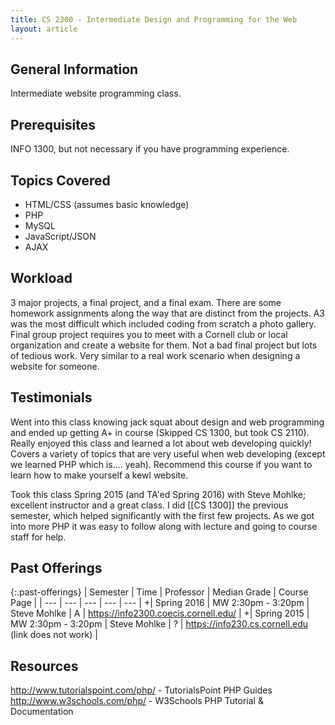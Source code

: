 ```yaml
---
title: CS 2300 - Intermediate Design and Programming for the Web
layout: article
---
```


## General Information

Intermediate website programming class. 

## Prerequisites

INFO 1300, but not necessary if you have programming experience.

## Topics Covered
 - HTML/CSS (assumes basic knowledge)
 - PHP
 - MySQL
 - JavaScript/JSON
 - AJAX

## Workload

3 major projects, a final project, and a final exam. There are some homework assignments along the way that are distinct from the projects. A3 was the most difficult which included coding from scratch a photo gallery. Final group project requires you to meet with a Cornell club or local organization and create a website for them. Not a bad final project but lots of tedious work. Very similar to a real work scenario when designing a website for someone.

## Testimonials

Went into this class knowing jack squat about design and web programming and ended up getting A+ in course (Skipped CS 1300, but took CS 2110). Really enjoyed this class and learned a lot about web developing quickly! Covers a variety of topics that are very useful when web developing (except we learned PHP which is.... yeah). Recommend this course if you want to learn how to make yourself a kewl website.

Took this class Spring 2015 (and TA'ed Spring 2016) with Steve Mohlke; excellent instructor and a great class. I did [[CS 1300]] the previous semester, which helped significantly with the first few projects. As we got into more PHP it was easy to follow along with lecture and going to course staff for help. 

## Past Offerings

{:.past-offerings}
| Semester | Time | Professor | Median Grade | Course Page | 
| --- | --- | --- | --- | --- |
+| Spring 2016 | MW 2:30pm - 3:20pm | Steve Mohlke | A | https://info2300.coecis.cornell.edu/ |
+| Spring 2015 | MW 2:30pm - 3:20pm | Steve Mohlke | ? | https://info230.cs.cornell.edu (link does not work) |

## Resources
http://www.tutorialspoint.com/php/ - TutorialsPoint PHP Guides
http://www.w3schools.com/php/ - W3Schools PHP Tutorial & Documentation
